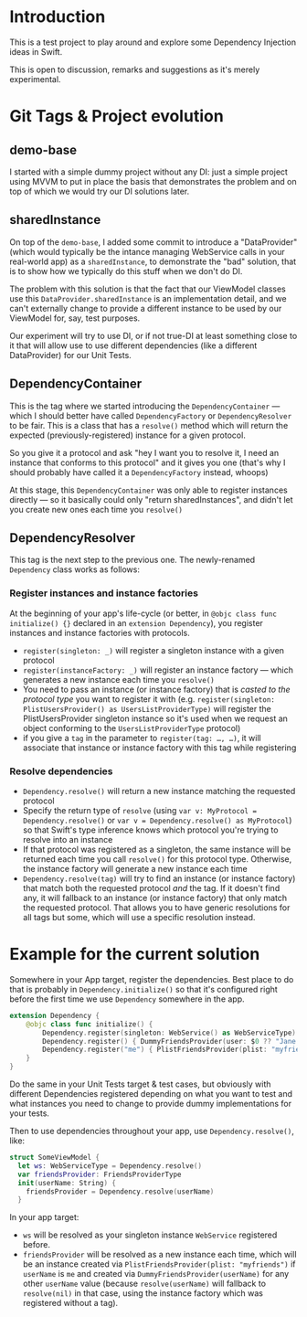 # Introduction

This is a test project to play around and explore some Dependency Injection ideas in Swift.

This is open to discussion, remarks and suggestions as it's merely experimental.

# Git Tags & Project evolution

## demo-base

I started with a simple dummy project without any DI: just a simple project using MVVM to put in place the basis that demonstrates the problem and on top of which we would try our DI solutions later.

## sharedInstance

On top of the `demo-base`, I added some commit to introduce a "DataProvider" (which would typically be the intance managing WebService calls in your real-world app) as a `sharedInstance`, to demonstrate the "bad" solution, that is to show how we typically do this stuff when we don't do DI.

The problem with this solution is that the fact that our ViewModel classes use this `DataProvider.sharedInstance` is an implementation detail, and we can't externally change to provide a different instance to be used by our ViewModel for, say, test purposes.

Our experiment will try to use DI, or if not true-DI at least something close to it that will allow use to use different dependencies (like a different DataProvider) for our Unit Tests.

## DependencyContainer

This is the tag where we started introducing the `DependencyContainer` — which I should better have called `DependencyFactory` or `DependencyResolver` to be fair. This is a class that has a `resolve()` method which will return the expected (previously-registered) instance for a given protocol.

So you give it a protocol and ask "hey I want you to resolve it, I need an instance that conforms to this protocol" and it gives you one (that's why I should probably have called it a `DependencyFactory` instead, whoops)

At this stage, this `DependencyContainer` was only able to register instances directly — so it basically could only "return sharedInstances", and didn't let you create new ones each time you `resolve()`

## DependencyResolver

This tag is the next step to the previous one. The newly-renamed `Dependency` class works as follows:

### Register instances and instance factories

At the beginning of your app's life-cycle (or better, in `@objc class func initialize() {}` declared in an `extension Dependency`), you register instances and instance factories with protocols.

* `register(singleton: _)` will register a singleton instance with a given protocol
* `register(instanceFactory: _)` will register an instance factory — which generates a new instance each time you `resolve()`
* You need to pass an instance (or instance factory) that is _casted to the protocol type_ you want to register it with (e.g. `register(singleton: PlistUsersProvider() as UsersListProviderType)` will register the PlistUsersProvider singleton instance so it's used when we request an object conforming to the `UsersListProviderType` protocol)
* if you give a `tag` in the parameter to `register(tag: …, …)`, it will associate that instance or instance factory with this tag while registering

### Resolve dependencies

* `Dependency.resolve()` will return a new instance matching the requested protocol
* Specify the return type of `resolve` (using `var v: MyProtocol = Dependency.resolve()` or `var v = Dependency.resolve() as MyProtocol`) so that Swift's type inference knows which protocol you're trying to resolve into an instance
* If that protocol was registered as a singleton, the same instance will be returned each time you call `resolve()` for this protocol type. Otherwise, the instance factory will generate a new instance each time
* `Dependency.resolve(tag)` will try to find an instance (or instance factory) that match both the requested protocol _and_ the tag. If it doesn't find any, it will fallback to an instance (or instance factory) that only match the requested protocol. That allows you to have generic resolutions for all tags but some, which will use a specific resolution instead.


# Example for the current solution

Somewhere in your App target, register the dependencies. Best place to do that is probably in `Dependency.initialize()` so that it's configured right before the first time we use `Dependency` somewhere in the app.

```swift
extension Dependency {
    @objc class func initialize() {
        Dependency.register(singleton: WebService() as WebServiceType)
        Dependency.register() { DummyFriendsProvider(user: $0 ?? "Jane Doe") as FriendsProviderType }
        Dependency.register("me") { PlistFriendsProvider(plist: "myfriends") as FriendsProviderType }
    }
}
```

Do the same in your Unit Tests target & test cases, but obviously with different Dependencies registered depending on what you want to test and what instances you need to change to provide dummy implementations for your tests.


Then to use dependencies throughout your app, use `Dependency.resolve()`, like:

```swift
struct SomeViewModel {
  let ws: WebServiceType = Dependency.resolve()
  var friendsProvider: FriendsProviderType
  init(userName: String) {
    friendsProvider = Dependency.resolve(userName)
  }
```

In your app target:

* `ws` will be resolved as your singleton instance `WebService` registered before.
* `friendsProvider` will be resolved as a new instance each time, which will be an instance created via `PlistFriendsProvider(plist: "myfriends")` if `userName` is `me` and created via `DummyFriendsProvider(userName)` for any other `userName` value (because `resolve(userName)` will fallback to `resolve(nil)` in that case, using the instance factory which was registered without a tag).

